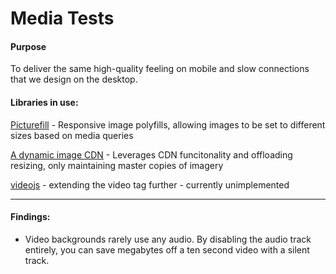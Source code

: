 # Media Tests

#### Purpose
To deliver the same high-quality feeling on mobile and slow connections that we design on the desktop.

#### Libraries in use:


[Picturefill](https://github.com/scottjehl/picturefill) - Responsive image polyfills, allowing images to be set to different sizes based on media queries

[A dynamic image CDN](https://www.imgix.com/) - Leverages CDN funcitonality and offloading resizing, only maintaining master copies of imagery

[videojs](http://videojs.com/) - extending the video tag further - currently unimplemented


---

#### Findings:

- Video backgrounds rarely use any audio. By disabling the audio track entirely, you can save megabytes off a ten second video with a silent track.
